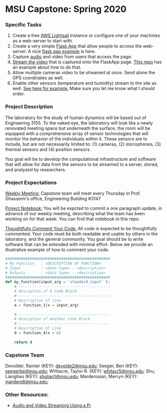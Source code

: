 # MSU Capstone: Spring 2020



### Specific Tasks

1. Create a free [AWS Lightsail](https://aws.amazon.com/s/lp/epid1014-b/?trk=ps_a131L000005Of2gQAC&trkCampaign=ACQ_Amazon_Lightsail&sc_channel=ps&sc_campaign=acquisition_US&sc_publisher=google&sc_category=lightsail&sc_country=US&sc_geo=NAMER&sc_outcome=acquisition&sc_medium=ACQ-P|PS-GO|Brand|Desktop|SU|Compute|Lightsail|US|EN|Text|Lightsail&sc_content=lightsail_bmm&s_kwcid=AL!4422!3!301788508043!b!!g!!%2Blightsail&ef_id=EAIaIQobChMI37fkxPj25gIVRtbACh3l_g6BEAAYASAAEgIdkfD_BwE:G:s) instance or configure one of your machines as a web-server to start with.
2. Create a very simple [Flask App](https://pythonspot.com/flask-web-app-with-python/) that allow people to access the web-server. A nice [flask app example](https://github.com/miguelgrinberg/microblog) is here.
3. Capture [audio](https://github.com/miguelgrinberg/socketio-examples/blob/master/audio/audio.py) and video from users that access the page.
4. [Stream the video](https://blog.miguelgrinberg.com/post/flask-video-streaming-revisited) that is captured onto the FlaskApp page. [This repo](https://github.com/miguelgrinberg/flask-video-streaming/tree/v1) has an example about how to do that.
5. Allow multiple cameras video to be streamed at once. Send alone the GPS coordinates as well.
6. Enable other sensors (temperature and humidity) stream to the site as well. [See here for example.](https://blog.miguelgrinberg.com/post/micropython-and-the-internet-of-things-part-i-welcome) Make sure you let me know what I should order.



### Project Description

The laboratory for the study of human dynamics will be based out of Engineering 3155. To the naked eye, the laboratory will look like a newly renovated meeting space but underneath the surface, the room will be equipped with a comprehensive array of sensor technologies that will monitor the behavior of the individuals within it. These sensors are to include, but are not necessarily limited to: (1) cameras, (2) microphones, (3) thermal sensors and (4) position sensors. 

You goal will be to develop the computational infrastructure and software that will allow for data from the sensors to be streamed to a server, stored, and analyzed by researchers.

### Project Expectations

<u>Weekly Meeting:</u> Capstone team will meet every Thursday in Prof. Ghassemi's office, Engineering Building #3147

<u>[Project Notebook](notebook.md):</u> You will be expcted to commit a one paragraph update, in advance of our weekly meeting, describing what the team has been working on for that week. You can find that notebook in this repo.

<u>Thoughtfully Comment Your Code:</u> All code is expected to be thoughtfully commented. Your code must be both readable and usable by others in the laboratory, and the general community.  You goal should be to write software that can be extended with minimal effort.  Below we provide an illustrative example of how to comment your code.

```python
###############################################
# My Function   : <DESCRIPTION OF FUNCTION> 
# Input         : <data type> - <description>
# Outputs       : <data type> - <description>
###############################################
def my_function(input_arg = 'standard_input' ):
	#------------------------------------------
	# Desciption of A Code Block
	#------------------------------------------
	# Description of line
	a = function_1(x = input_arg)
	
	#------------------------------------------
	# Desciption of Another Code Block
	#------------------------------------------
	# Description of Line
	d = function_4(x = c)
	
	return d
```

### Capstone Team

Devolder, Rainier (KEY):      <devolde2@msu.edu>;
Seeger, Ben (KEY):                <seegerbe@msu.edu>;
Whitacre, Taylor R. (KEY):     <whitacr5@msu.edu>;
Shu, Lianghao (KEY):             <shulian1@msu.edu>;
Marderosian, Merryn (KEY):  <mardero6@msu.edu>;

### Other Resources:

* [Audio and Video Streaming Using a Pi](https://kamranicus.com/guides/raspberry-pi-3-baby-monitor)







